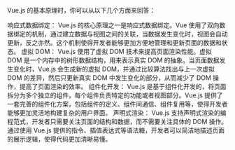  Vue.js 的基本原理时，你可以从以下几个方面来回答：

响应式数据绑定： Vue.js 的核心原理之一是响应式数据绑定。Vue 使用了双向数据绑定的机制，通过建立数据与视图之间的关联，当数据发生变化时，视图会自动更新，反之亦然。这个机制使得开发者能够更加方便地管理和更新页面的数据和状态。
虚拟 DOM： Vue.js 使用了虚拟 DOM 技术来提高页面渲染性能。虚拟 DOM 是一个内存中的树形数据结构，用来表示真实 DOM 的抽象。当页面数据发生变化时，Vue.js 会生成新的虚拟 DOM，并通过比较算法找出与上一次虚拟 DOM 的差异，然后只更新真实 DOM 中发生变化的部分，从而减少了 DOM 操作，提高了页面渲染的效率。
组件化开发： Vue.js 是基于组件化开发的，将页面拆分为多个独立的组件，每个组件负责特定的功能或者视图部分。Vue.js 提供了一套完善的组件化方案，包括组件的定义、组件间通信、组件复用等，使得开发者能够更加灵活地构建复杂的用户界面。
声明式渲染： Vue.js 支持声明式渲染的编程范式，开发者只需要关注页面的结构和数据，而不需要关注具体的 DOM 操作。通过使用 Vue.js 提供的指令、插值表达式等语法糖，开发者可以简洁地描述页面的展示逻辑，使得代码更加清晰易懂。